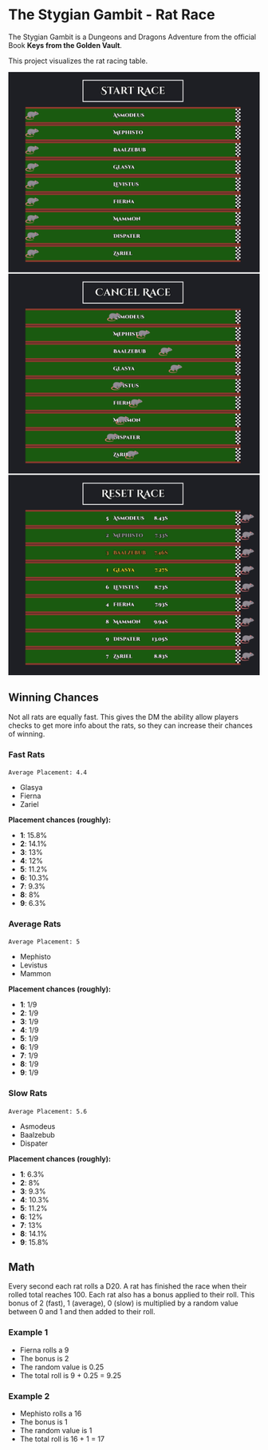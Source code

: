 # The Stygian Gambit - Rat Race

The Stygian Gambit is a Dungeons and Dragons Adventure from the official Book **Keys from the Golden Vault**.

This project visualizes the rat racing table.

![before start](./images/before_start.png)
![started](./images/race_started.png)
![finished](./images/race_finished.png)

## Winning Chances

Not all rats are equally fast. This gives the DM the ability allow players checks to get more info about the rats,
so they can increase their chances of winning.

### Fast Rats
`Average Placement: 4.4`

- Glasya
- Fierna
- Zariel

**Placement chances (roughly):**
- **1**: 15.8%
- **2**: 14.1%
- **3**: 13%
- **4**: 12%
- **5**: 11.2%
- **6**: 10.3%
- **7**: 9.3%
- **8**: 8%
- **9**: 6.3%

### Average Rats
`Average Placement: 5`

- Mephisto
- Levistus
- Mammon

**Placement chances (roughly):**
- **1**: 1/9
- **2**: 1/9
- **3**: 1/9
- **4**: 1/9
- **5**: 1/9
- **6**: 1/9
- **7**: 1/9
- **8**: 1/9
- **9**: 1/9

### Slow Rats
`Average Placement: 5.6`

- Asmodeus
- Baalzebub
- Dispater

**Placement chances (roughly):**

- **1**: 6.3%
- **2**: 8%
- **3**: 9.3%
- **4**: 10.3%
- **5**: 11.2%
- **6**: 12%
- **7**: 13%
- **8**: 14.1%
- **9**: 15.8%

## Math
Every second each rat rolls a D20. A rat has finished the race when their rolled total reaches 100.
Each rat also has a bonus applied to their roll. This bonus of 2 (fast), 1 (average), 0 (slow) is
multiplied by a random value between 0 and 1 and then added to their roll.

### Example 1
- Fierna rolls a 9
- The bonus is 2
- The random value is 0.25
- The total roll is 9 + 0.25 = 9.25

### Example 2
- Mephisto rolls a 16
- The bonus is 1
- The random value is 1
- The total roll is 16 + 1 = 17
